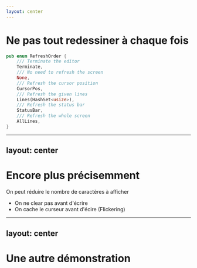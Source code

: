 ```yaml
---
layout: center
---
```


# Ne pas tout redessiner à chaque fois

```rust
pub enum RefreshOrder {
    /// Terminate the editor
    Terminate,
    /// No need to refresh the screen
    None,
    /// Refresh the cursor position
    CursorPos,
    /// Refresh the given lines
    Lines(HashSet<usize>),
    /// Refresh the status bar
    StatusBar,
    /// Refresh the whole screen
    AllLines,
}
```

---
layout: center
---

# Encore plus précisemment

On peut réduire le nombre de caractères à afficher

- On ne clear pas avant d'écrire
- On cache le curseur avant d'écire (Flickering)

---
layout: center
---
# Une autre démonstration
